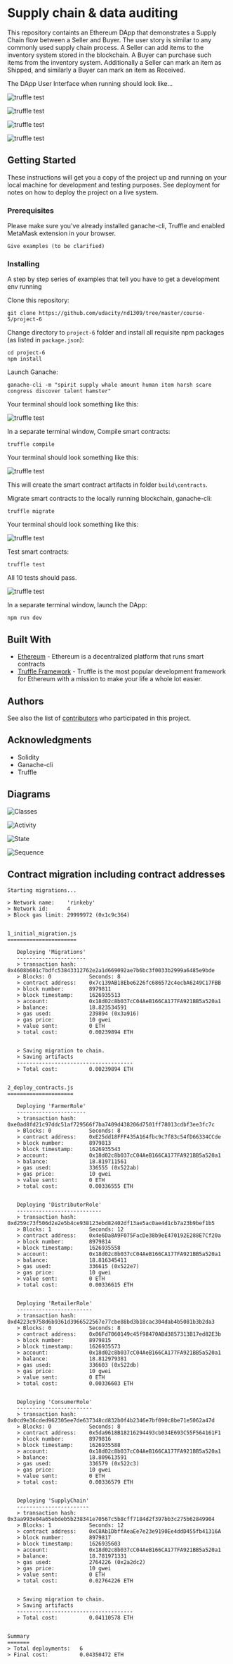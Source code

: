 # Supply chain & data auditing

This repository containts an Ethereum DApp that demonstrates a Supply Chain flow between a Seller and Buyer. The user story is similar to any commonly used supply chain process. A Seller can add items to the inventory system stored in the blockchain. A Buyer can purchase such items from the inventory system. Additionally a Seller can mark an item as Shipped, and similarly a Buyer can mark an item as Received.

The DApp User Interface when running should look like...

![truffle test](images/ftc_product_overview.png)

![truffle test](images/ftc_farm_details.png)

![truffle test](images/ftc_product_details.png)

![truffle test](images/ftc_transaction_history.png)


## Getting Started

These instructions will get you a copy of the project up and running on your local machine for development and testing purposes. See deployment for notes on how to deploy the project on a live system.

### Prerequisites

Please make sure you've already installed ganache-cli, Truffle and enabled MetaMask extension in your browser.

```
Give examples (to be clarified)
```

### Installing

A step by step series of examples that tell you have to get a development env running

Clone this repository:

```
git clone https://github.com/udacity/nd1309/tree/master/course-5/project-6
```

Change directory to ```project-6``` folder and install all requisite npm packages (as listed in ```package.json```):

```
cd project-6
npm install
```

Launch Ganache:

```
ganache-cli -m "spirit supply whale amount human item harsh scare congress discover talent hamster"
```

Your terminal should look something like this:

![truffle test](images/ganache-cli.png)

In a separate terminal window, Compile smart contracts:

```
truffle compile
```

Your terminal should look something like this:

![truffle test](images/truffle_compile.png)

This will create the smart contract artifacts in folder ```build\contracts```.

Migrate smart contracts to the locally running blockchain, ganache-cli:

```
truffle migrate
```

Your terminal should look something like this:

![truffle test](images/truffle_migrate.png)

Test smart contracts:

```
truffle test
```

All 10 tests should pass.

![truffle test](images/truffle_test.png)

In a separate terminal window, launch the DApp:

```
npm run dev
```

## Built With

* [Ethereum](https://www.ethereum.org/) - Ethereum is a decentralized platform that runs smart contracts
* [Truffle Framework](http://truffleframework.com/) - Truffle is the most popular development framework for Ethereum with a mission to make your life a whole lot easier.


## Authors

See also the list of [contributors](https://github.com/smurfySpooferton/supply_chain/graphs/contributors) who participated in this project.

## Acknowledgments

* Solidity
* Ganache-cli
* Truffle

## Diagrams
![Classes](diagrams/classes.png)

![Activity](diagrams/activity.png)

![State](diagrams/state.png)

![Sequence](diagrams/sequence.png)

## Contract migration including contract addresses
```
Starting migrations...

> Network name:    'rinkeby'
> Network id:      4
> Block gas limit: 29999972 (0x1c9c364)


1_initial_migration.js
======================

   Deploying 'Migrations'
   ----------------------
   > transaction hash:    0x4608b601c7bdfc53843312762e2a1d669092ae7b6bc3f0033b2999a6485e9bde
   > Blocks: 0            Seconds: 8
   > contract address:    0x7c139AB18Ebe6226fc686572c4ecbA6249C17FBB
   > block number:        8979811
   > block timestamp:     1626935513
   > account:             0x18d02c8b037cC04AeB166CA177FA921BB5a520a1
   > balance:             18.823534591
   > gas used:            239894 (0x3a916)
   > gas price:           10 gwei
   > value sent:          0 ETH
   > total cost:          0.00239894 ETH


   > Saving migration to chain.
   > Saving artifacts
   -------------------------------------
   > Total cost:          0.00239894 ETH


2_deploy_contracts.js
=====================

   Deploying 'FarmerRole'
   ----------------------
   > transaction hash:    0xe0ad8fd21c97ddc51af729566f7ba7409d438206d7501ff78013cdbf3ee3fc7c
   > Blocks: 0            Seconds: 8
   > contract address:    0xE25dd18FFF435A164fbc9c7f83c54fD66334CCde
   > block number:        8979813
   > block timestamp:     1626935543
   > account:             0x18d02c8b037cC04AeB166CA177FA921BB5a520a1
   > balance:             18.819711561
   > gas used:            336555 (0x522ab)
   > gas price:           10 gwei
   > value sent:          0 ETH
   > total cost:          0.00336555 ETH


   Deploying 'DistributorRole'
   ---------------------------
   > transaction hash:    0xd259c73f506d2e2e5b4ce938123ebd82402df13ae5ac0ae4d1cb7a23b9bef1b5
   > Blocks: 1            Seconds: 12
   > contract address:    0x4e6Da8A9F075FacDe38b9eE470192E288E7Cf20a
   > block number:        8979814
   > block timestamp:     1626935558
   > account:             0x18d02c8b037cC04AeB166CA177FA921BB5a520a1
   > balance:             18.816345411
   > gas used:            336615 (0x522e7)
   > gas price:           10 gwei
   > value sent:          0 ETH
   > total cost:          0.00336615 ETH


   Deploying 'RetailerRole'
   ------------------------
   > transaction hash:    0xd4223c9758d6b9361d3966522567e77cbe88bd3b18cac304dab4b5081b3b2da3
   > Blocks: 0            Seconds: 8
   > contract address:    0x06Fd7060149c45f98470ABd3857313B17ed82E3b
   > block number:        8979815
   > block timestamp:     1626935573
   > account:             0x18d02c8b037cC04AeB166CA177FA921BB5a520a1
   > balance:             18.812979381
   > gas used:            336603 (0x522db)
   > gas price:           10 gwei
   > value sent:          0 ETH
   > total cost:          0.00336603 ETH


   Deploying 'ConsumerRole'
   ------------------------
   > transaction hash:    0x0cd9e36cded962305ee7de637348cd832b0f4b2346e7bf090c8be71e5062a47d
   > Blocks: 0            Seconds: 8
   > contract address:    0x5da9618B18216294493cb034E693C55F564161F1
   > block number:        8979816
   > block timestamp:     1626935588
   > account:             0x18d02c8b037cC04AeB166CA177FA921BB5a520a1
   > balance:             18.809613591
   > gas used:            336579 (0x522c3)
   > gas price:           10 gwei
   > value sent:          0 ETH
   > total cost:          0.00336579 ETH


   Deploying 'SupplyChain'
   -----------------------
   > transaction hash:    0x3aa993e04a65ebdeb5b238341e70567c5b8cff7184d2f397bb3c275b62849904
   > Blocks: 1            Seconds: 12
   > contract address:    0xC8Ab1DbffAeaEe7e23e9190Ee4ddD455fb41316A
   > block number:        8979817
   > block timestamp:     1626935603
   > account:             0x18d02c8b037cC04AeB166CA177FA921BB5a520a1
   > balance:             18.781971331
   > gas used:            2764226 (0x2a2dc2)
   > gas price:           10 gwei
   > value sent:          0 ETH
   > total cost:          0.02764226 ETH


   > Saving migration to chain.
   > Saving artifacts
   -------------------------------------
   > Total cost:          0.04110578 ETH


Summary
=======
> Total deployments:   6
> Final cost:          0.04350472 ETH
```